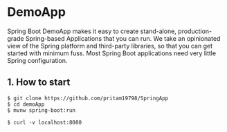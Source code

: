 # DemoApp

Spring Boot DemoApp makes it easy to create stand-alone, production-grade Spring-based Applications that you can run. We take an opinionated view of the Spring platform and third-party libraries, so that you can get started with minimum fuss. Most Spring Boot applications need very little Spring configuration.

## 1. How to start
```
$ git clone https://github.com/pritam19798/SpringApp
$ cd demoApp
$ mvnw spring-boot:run

$ curl -v localhost:8080
```



